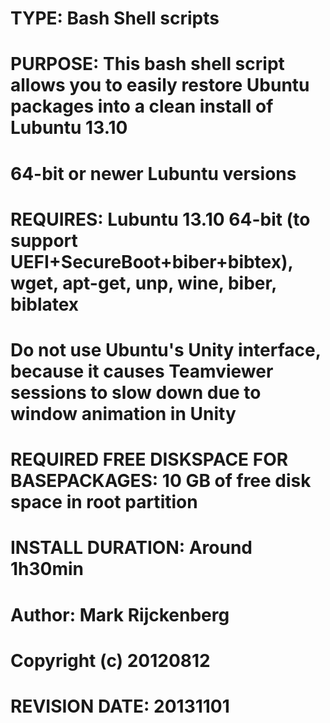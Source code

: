 # TYPE: Bash Shell scripts
# PURPOSE: This bash shell script allows you to easily restore Ubuntu packages into a clean install of Lubuntu 13.10
# 64-bit or newer Lubuntu versions
# REQUIRES: Lubuntu 13.10 64-bit (to support UEFI+SecureBoot+biber+bibtex), wget, apt-get, unp, wine, biber, biblatex
# Do not use Ubuntu's Unity interface, because it causes Teamviewer sessions to slow down due to window animation in Unity
# REQUIRED FREE DISKSPACE FOR BASEPACKAGES:  10 GB of free disk space in root partition
# INSTALL DURATION: Around 1h30min
# Author: Mark Rijckenberg
# Copyright (c) 20120812
# REVISION DATE: 20131101
